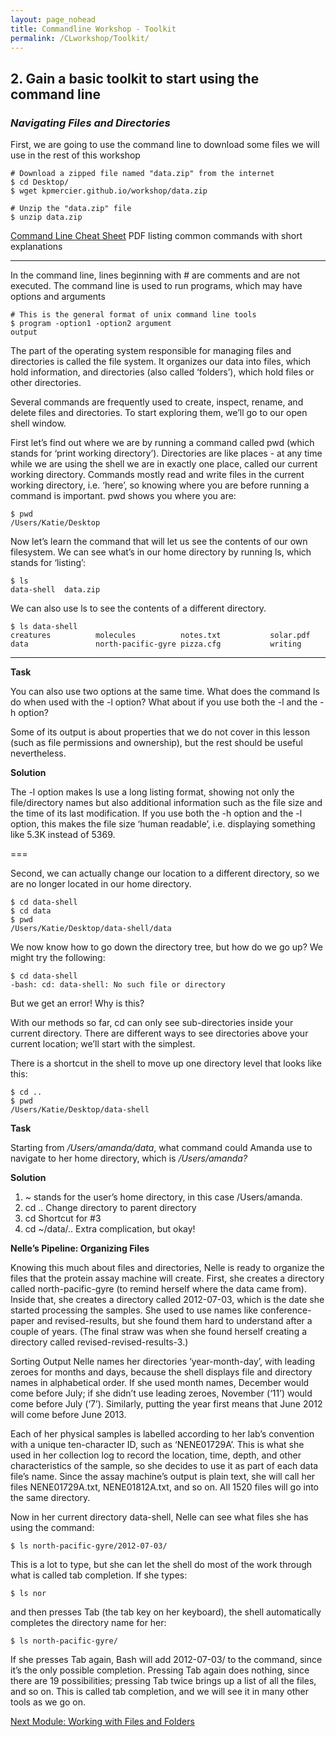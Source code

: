 ```yaml
---
layout: page_nohead
title: Commandline Workshop - Toolkit
permalink: /CLworkshop/Toolkit/
---
```


## __2. Gain a basic toolkit to start using the command line__

### _Navigating Files and Directories_

First, we are going to use the command line to download some files we will use in the rest of this workshop

```shell
# Download a zipped file named "data.zip" from the internet
$ cd Desktop/
$ wget kpmercier.github.io/workshop/data.zip

# Unzip the "data.zip" file
$ unzip data.zip
```

[Command Line Cheat Sheet](https://www.git-tower.com/blog/command-line-cheat-sheet/) PDF listing common commands with short explanations

------

In the command line, lines beginning with # are comments and are not executed. The command line is used to run programs, which may have options and arguments

```shell
# This is the general format of unix command line tools
$ program -option1 -option2 argument
output
```

The part of the operating system responsible for managing files and directories is called the file system. It organizes our data into files, which hold information, and directories (also called ‘folders’), which hold files or other directories.

Several commands are frequently used to create, inspect, rename, and delete files and directories. To start exploring them, we’ll go to our open shell window.

First let’s find out where we are by running a command called pwd (which stands for ‘print working directory’). Directories are like places - at any time while we are using the shell we are in exactly one place, called our current working directory. Commands mostly read and write files in the current working directory, i.e. ‘here’, so knowing where you are before running a command is important. pwd shows you where you are:

```shell
$ pwd
/Users/Katie/Desktop
```

Now let’s learn the command that will let us see the contents of our own filesystem. We can see what’s in our home directory by running ls, which stands for ‘listing’:

```shell
$ ls
data-shell  data.zip
```
We can also use ls to see the contents of a different directory. 

```shell
$ ls data-shell
creatures          molecules          notes.txt           solar.pdf
data               north-pacific-gyre pizza.cfg           writing
```

---

__Task__

You can also use two options at the same time. What does the command ls do when used with the -l option? What about if you use both the -l and the -h option?

Some of its output is about properties that we do not cover in this lesson (such as file permissions and ownership), but the rest should be useful nevertheless.

__Solution__

The -l option makes ls use a long listing format, showing not only the file/directory names but also additional information such as the file size and the time of its last modification. If you use both the -h option and the -l option, this makes the file size ‘human readable’, i.e. displaying something like 5.3K instead of 5369.

===

Second, we can actually change our location to a different directory, so we are no longer located in our home directory.

```shell
$ cd data-shell
$ cd data
$ pwd
/Users/Katie/Desktop/data-shell/data
```
We now know how to go down the directory tree, but how do we go up? We might try the following:

```shell
$ cd data-shell
-bash: cd: data-shell: No such file or directory
```
But we get an error! Why is this?

With our methods so far, cd can only see sub-directories inside your current directory. There are different ways to see directories above your current location; we’ll start with the simplest.

There is a shortcut in the shell to move up one directory level that looks like this:

```shell
$ cd ..
$ pwd
/Users/Katie/Desktop/data-shell
```

__Task__

Starting from _/Users/amanda/data_, what command could Amanda use to navigate to her home directory, which is _/Users/amanda?_

__Solution__

1. ~        stands for the user’s home directory, in this case /Users/amanda.
2. cd ..    Change directory to parent directory
3. cd       Shortcut for #3
4. cd ~/data/..    Extra complication, but okay!

__Nelle’s Pipeline: Organizing Files__

Knowing this much about files and directories, Nelle is ready to organize the files that the protein assay machine will create. First, she creates a directory called north-pacific-gyre (to remind herself where the data came from). Inside that, she creates a directory called 2012-07-03, which is the date she started processing the samples. She used to use names like conference-paper and revised-results, but she found them hard to understand after a couple of years. (The final straw was when she found herself creating a directory called revised-revised-results-3.)

Sorting Output
Nelle names her directories ‘year-month-day’, with leading zeroes for months and days, because the shell displays file and directory names in alphabetical order. If she used month names, December would come before July; if she didn’t use leading zeroes, November (‘11’) would come before July (‘7’). Similarly, putting the year first means that June 2012 will come before June 2013.

Each of her physical samples is labelled according to her lab’s convention with a unique ten-character ID, such as ‘NENE01729A’. This is what she used in her collection log to record the location, time, depth, and other characteristics of the sample, so she decides to use it as part of each data file’s name. Since the assay machine’s output is plain text, she will call her files NENE01729A.txt, NENE01812A.txt, and so on. All 1520 files will go into the same directory.

Now in her current directory data-shell, Nelle can see what files she has using the command:

```shell
$ ls north-pacific-gyre/2012-07-03/
```

This is a lot to type, but she can let the shell do most of the work through what is called tab completion. If she types:

```shell
$ ls nor
```

and then presses Tab (the tab key on her keyboard), the shell automatically completes the directory name for her:

```shell
$ ls north-pacific-gyre/
```

If she presses Tab again, Bash will add 2012-07-03/ to the command, since it’s the only possible completion. Pressing Tab again does nothing, since there are 19 possibilities; pressing Tab twice brings up a list of all the files, and so on. This is called tab completion, and we will see it in many other tools as we go on.

[Next Module: Working with Files and Folders](/CLworkshop/Toolkit2/)
